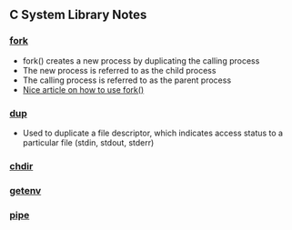 ## C System Library Notes

### [fork](http://man7.org/linux/man-pages/man2/fork.2.html)
* fork() creates a new process by duplicating the calling process
* The new process is referred to as the child process
* The calling process is referred to as the parent process
* [Nice article on how to use fork()](http://www.csl.mtu.edu/cs4411.ck/www/NOTES/process/fork/create.html)

### [dup](http://man7.org/linux/man-pages/man2/dup.2.html)
* Used to duplicate a file descriptor, which indicates access status to a particular file (stdin, stdout, stderr)

### [chdir](http://man7.org/linux/man-pages/man2/chdir.2.html)

### [getenv](http://man7.org/linux/man-pages/man3/getenv.3.html)

### [pipe](http://man7.org/linux/man-pages/man2/pipe.2.html)